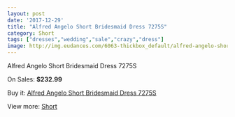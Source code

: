 ```yaml
---
layout: post
date: '2017-12-29'
title: "Alfred Angelo Short Bridesmaid Dress 7275S"
category: Short
tags: ["dresses","wedding","sale","crazy","dress"]
image: http://img.eudances.com/6063-thickbox_default/alfred-angelo-short-bridesmaid-dress-7275s.jpg
---
```

Alfred Angelo Short Bridesmaid Dress 7275S

On Sales: **$232.99**
<a href="https://www.eudances.com/en/short/2159-alfred-angelo-short-bridesmaid-dress-7275s.html"><amp-img layout="responsive" width="600" height="600" src="//img.eudances.com/6063-thickbox_default/alfred-angelo-short-bridesmaid-dress-7275s.jpg" alt="Alfred Angelo Short Bridesmaid Dress 7275S 0" /></a>
<a href="https://www.eudances.com/en/short/2159-alfred-angelo-short-bridesmaid-dress-7275s.html"><amp-img layout="responsive" width="600" height="600" src="//img.eudances.com/6064-thickbox_default/alfred-angelo-short-bridesmaid-dress-7275s.jpg" alt="Alfred Angelo Short Bridesmaid Dress 7275S 1" /></a>

Buy it: [Alfred Angelo Short Bridesmaid Dress 7275S](https://www.eudances.com/en/short/2159-alfred-angelo-short-bridesmaid-dress-7275s.html "Alfred Angelo Short Bridesmaid Dress 7275S")

View more: [Short](https://www.eudances.com/en/25-short "Short")